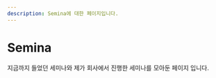 ```yaml
---
description: Semina에 대한 페이지입니다.
---
```


# Semina

지금까지 들었던 세미나와 제가 회사에서 진행한 세미나를  모아둔 페이지 입니다.







